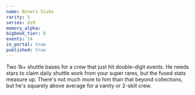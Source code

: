 ```yaml
---
name: Niners Sisko
rarity: 5
series: ds9
memory_alpha:
bigbook_tier: 8
events: 14
in_portal: true
published: true
---
```


Two 1k+ shuttle bases for a crew that just hit double-digit events. He needs stars to claim daily shuttle work from your super rares, but the fused stats measure up. There's not much more to him than that beyond collections, but he's squarely above average for a vanity or 2-skill crew.
